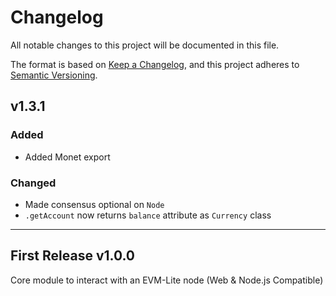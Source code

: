 # Changelog

All notable changes to this project will be documented in this file.

The format is based on [Keep a Changelog](https://keepachangelog.com/en/1.0.0/),
and this project adheres to [Semantic Versioning](https://semver.org/spec/v2.0.0.html).

## v1.3.1

### Added

-   Added Monet export

### Changed

-   Made consensus optional on `Node`
-   `.getAccount` now returns `balance` attribute as `Currency` class

---

## First Release v1.0.0

Core module to interact with an EVM-Lite node (Web & Node.js Compatible)
